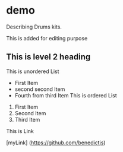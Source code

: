 # demo
Describing Drums kits.

This is added for editing purpose
## This is level 2 heading
This is unordered List
- First Item
- second second Item
- Fourth from third Item
This is ordered List
1. First Item 
2. Second Item
3. Third Item

This is Link

[myLink] (https://github.com/benedictjs)
